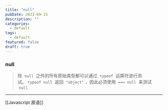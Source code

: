 ```yaml
---
title: "null"
pubDate: 2023-09-15
description: ""
categories:
  - default
tags:
  - default
featured: false
draft: true
---
```

### null

> 除  `null`  之外的所有原始类型都可以通过  `typeof`  运算符进行测试。 `typeof null`  返回  `"object"` ，因此必须使用  `=== null`  来测试  `null`

---

[[Javascript 原语]]